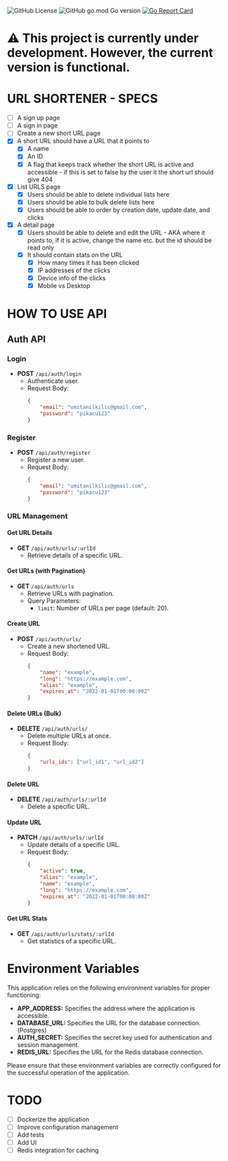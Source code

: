![GitHub License](https://img.shields.io/github/license/umitanilkilic/advanced-url-shortener)
![GitHub go.mod Go version](https://img.shields.io/github/go-mod/go-version/umitanilkilic/advanced-url-shortener)
[![Go Report Card](https://goreportcard.com/badge/github.com/umitanilkilic/advanced-url-shortener)](https://goreportcard.com/report/github.com/umitanilkilic/advanced-url-shortener)

# ⚠️ This project is currently under development. However, the current version is functional.
# URL SHORTENER - SPECS

- [ ] A sign up page
- [ ] A sign in page
- [ ] Create a new short URL page
- [x] A short URL should have a URL that it points to 
   - [x] A name
   - [x] An ID 
   - [x] A flag that keeps track whether the short URL is active and accessible - if this is set to false by the user it the short url should give 404
- [x] List URLS page
   - [x] Users should be able to delete individual lists here 
   - [x] Users should be able to bulk delete lists here
   - [x] Users should be able to order by creation date, update date, and clicks
- [x] A detail page 
   - [x] Users should be able to delete and edit the URL - AKA where it points to, if it is active, change the name etc. but the id should be read only
   - [x] It should contain stats on the URL
      - [x] How many times it has been clicked
      - [x] IP addresses of the clicks 
      - [x] Device info of the clicks 
      - [x] Mobile vs Desktop

# HOW TO USE API

## Auth API

### Login
- **POST** `/api/auth/login`
  - Authenticate user.
  - Request Body:
    ```json
    {
        "email": "umitanilkilic@gmail.com",
        "password": "pikacu123"
    }
    ```

### Register
- **POST** `/api/auth/register`
  - Register a new user.
  - Request Body:
    ```json
    {
        "email": "umitanilkilic@gmail.com",
        "password": "pikacu123"
    }
    ```

### URL Management

#### Get URL Details
- **GET** `/api/auth/urls/:urlId`
  - Retrieve details of a specific URL.

#### Get URLs (with Pagination)
- **GET** `/api/auth/urls`
  - Retrieve URLs with pagination.
  - Query Parameters:
    - `limit`: Number of URLs per page (default: 20).

#### Create URL
- **POST** `/api/auth/urls/`
  - Create a new shortened URL.
  - Request Body:
    ```json
    {
        "name": "example",
        "long": "https://example.com",
        "alias": "example",
        "expires_at": "2022-01-01T00:00:00Z"
    }
    ```

#### Delete URLs (Bulk)
- **DELETE** `/api/auth/urls/`
  - Delete multiple URLs at once.
  - Request Body:
    ```json
    {
        "urls_ids": ["url_id1", "url_id2"]
    }
    ```

#### Delete URL
- **DELETE** `/api/auth/urls/:urlId`
  - Delete a specific URL.

#### Update URL
- **PATCH** `/api/auth/urls/:urlId`
  - Update details of a specific URL.
  - Request Body:
    ```json
    {
        "active": true,
        "alias": "example",
        "name": "example",
        "long": "https://example.com",
        "expires_at": "2022-01-01T00:00:00Z"
    }
    ```

#### Get URL Stats
- **GET** `/api/auth/urls/stats/:urlId`
  - Get statistics of a specific URL.


# Environment Variables

This application relies on the following environment variables for proper functioning:

- **APP_ADDRESS:** Specifies the address where the application is accessible.
- **DATABASE_URL:** Specifies the URL for the database connection. (Postgres)
- **AUTH_SECRET:** Specifies the secret key used for authentication and session management.
- **REDIS_URL:** Specifies the URL for the Redis database connection. 

Please ensure that these environment variables are correctly configured for the successful operation of the application.



# TODO
- [ ] Dockerize the application
- [ ] Improve configuration management
- [ ] Add tests
- [ ] Add UI
- [ ] Redis integration for caching
